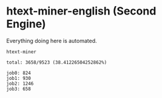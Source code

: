 # htext-miner-english (Second Engine)

Everything doing here is automated.

```
htext-miner

total: 3658/9523 (38.41226504252862%)

job0: 824
job1: 930
job2: 1246
job3: 658
```
